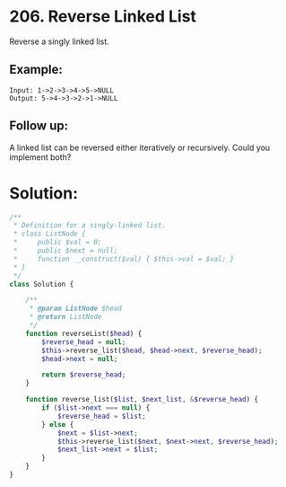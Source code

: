 # 206. Reverse Linked List
Reverse a singly linked list.
## Example:
~~~
Input: 1->2->3->4->5->NULL
Output: 5->4->3->2->1->NULL
~~~
## Follow up:
A linked list can be reversed either iteratively or recursively. Could you implement both?
# Solution:
~~~PHP
/**
 * Definition for a singly-linked list.
 * class ListNode {
 *     public $val = 0;
 *     public $next = null;
 *     function __construct($val) { $this->val = $val; }
 * }
 */
class Solution {

    /**
     * @param ListNode $head
     * @return ListNode
     */
    function reverseList($head) {
        $reverse_head = null;
        $this->reverse_list($head, $head->next, $reverse_head);
        $head->next = null;

        return $reverse_head;
    }

    function reverse_list($list, $next_list, &$reverse_head) {
        if ($list->next === null) {
            $reverse_head = $list;
        } else {
            $next = $list->next;
            $this->reverse_list($next, $next->next, $reverse_head);
            $next_list->next = $list;
        }
    }
}
~~~